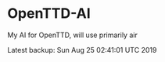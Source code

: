 # OpenTTD-AI
My AI for OpenTTD, will use primarily air

Latest backup: Sun Aug 25 02:41:01 UTC 2019
